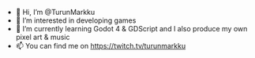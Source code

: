 - 👋 Hi, I’m @TurunMarkku
- 👀 I’m interested in developing games
- 🌱 I’m currently learning Godot 4 & GDScript and I also produce my own pixel art & music
- 📫 You can find me on https://twitch.tv/turunmarkku


<!---
TurunMarkku/TurunMarkku is a ✨ special ✨ repository because its `README.md` (this file) appears on your GitHub profile.
You can click the Preview link to take a look at your changes.
--->
